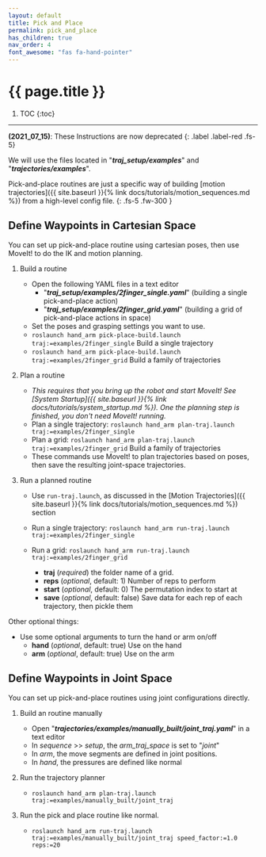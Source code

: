 ```yaml
---
layout: default
title: Pick and Place
permalink: pick_and_place
has_children: true
nav_order: 4
font_awesome: "fas fa-hand-pointer"
---
```


# <i class="{{ page.font_awesome }}"></i> {{ page.title }}

1. TOC
{:toc}

---

**(2021_07_15)**: These Instructions are now deprecated
{: .label .label-red .fs-5}



We will use the files located in "**_traj_setup/examples_**" and "**_trajectories/examples_**".

Pick-and-place routines are just a specific way of building [motion trajectories]({{ site.baseurl }}{% link docs/tutorials/motion_sequences.md %}) from a high-level config file.
{: .fs-5 .fw-300 }

## Define Waypoints in Cartesian Space
You can set up pick-and-place routine using cartesian poses, then use MoveIt! to do the IK and motion planning. 

1. Build a routine
	- Open the following YAML files in a text editor
		- "**_traj_setup/examples/2finger_single.yaml_**" (building a single pick-and-place action)
		- "**_traj_setup/examples/2finger_grid.yaml_**" (building a grid of pick-and-place actions in space)
	- Set the poses and grasping settings you want to use.
	- `roslaunch hand_arm pick-place-build.launch traj:=examples/2finger_single` Build a single trajectory
	- `roslaunch hand_arm pick-place-build.launch traj:=examples/2finger_grid` Build a family of trajectories

2. Plan a routine
	- _This requires that you bring up the robot and start MoveIt! See [System Startup]({{ site.baseurl }}{% link docs/tutorials/system_startup.md %}). One the planning step is finished, you don't need MoveIt! running._
	- Plan a single trajectory: `roslaunch hand_arm plan-traj.launch traj:=examples/2finger_single`
	- Plan a grid: `roslaunch hand_arm plan-traj.launch traj:=examples/2finger_grid` Build a family of trajectories
	- These commands use MoveIt! to plan trajectories based on poses, then save the resulting joint-space trajectories.

3. Run a planned routine
	- Use `run-traj.launch`, as discussed in the [Motion Trajectories]({{ site.baseurl }}{% link docs/tutorials/motion_sequences.md %}) section
	- Run a single trajectory: `roslaunch hand_arm run-traj.launch traj:=examples/2finger_single`

	- Run a grid: `roslaunch hand_arm run-traj.launch traj:=examples/2finger_grid`
		- **traj** (_required_) the folder name of a grid.
		- **reps** (_optional_, default: 1) Number of reps to perform
		- **start** (_optional_, default: 0) The permutation index to start at
		- **save** (_optional_, default: false) Save data for each rep of each trajectory, then pickle them
		

Other optional things:
- Use some optional arguments to turn the hand or arm on/off
	- **hand** (_optional_, default: true) Use on the hand
	- **arm** (_optional_, default: true) Use on the arm


## Define Waypoints in Joint Space
You can set up pick-and-place routines using joint configurations directly. 
1. Build an routine manually
	- Open "**_trajectories/examples/manually_built/joint_traj.yaml_**" in a text editor
	- In *sequence* >> *setup*, the *arm_traj_space* is set to "*joint*"
	- In *arm*, the move segments are defined in joint positions.
	- In *hand*, the pressures are defined like normal 

2. Run the trajectory planner
	- `roslaunch hand_arm plan-traj.launch traj:=examples/manually_built/joint_traj`

3. Run the pick and place routine like normal.
	- `roslaunch hand_arm run-traj.launch traj:=examples/manually_built/joint_traj speed_factor:=1.0 reps:=20`
	